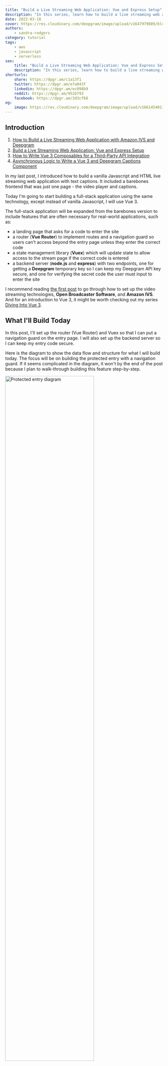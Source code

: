 ```yaml
---
title: "Build a Live Streaming Web Application: Vue and Express Setup"
description: "In this series, learn how to build a live streaming web application using Deepgram's speech-to-text API and Amazon Interactive Video Service."
date: 2022-03-18
cover: https://res.cloudinary.com/deepgram/image/upload/v1647979609/blog/2022/03/build-a-livestream-web-application-vue-and-express-setup/Building-Livestreaming-w-AmazonIVS.jpg
authors:
    - sandra-rodgers
category: tutorial
tags:
    - aws
    - javascript
    - serverless
seo:
    title: "Build a Live Streaming Web Application: Vue and Express Setup"
    description: "In this series, learn how to build a live streaming web application using Deepgram's speech-to-text API and Amazon Interactive Video Service."
shorturls:
    share: https://dpgr.am/c1a13f1
    twitter: https://dpgr.am/e7a043f
    linkedin: https://dpgr.am/ec098b9
    reddit: https://dpgr.am/952b793
    facebook: https://dpgr.am/3d3cf68
og:
    image: https://res.cloudinary.com/deepgram/image/upload/v1661454011/blog/build-a-livestream-web-application-vue-and-express-setup/ograph.png
---
```


## Introduction

<panel type="info" title="Build a Live Streaming Web Application with Amazon IVS and Deepgram (SERIES)">
<ol> 
<li><a href="https://developers.deepgram.com/blog/2022/03/build-a-livestream-web-application-with-amazon-ivs-and-deepgram/">How to Build a Live Streaming Web Application with Amazon IVS and Deepgram</a></li>
<li><a href="https://developers.deepgram.com/blog/2022/03/build-a-livestream-web-application-vue-and-express-setup/"> Build a Live Streaming Web Application: Vue and Express Setup</a></li>
<li><a href="https://developers.deepgram.com/blog/2022/03/how-to-write-vue-3-composables-for-a-third-party-API-integration/"> How to Write Vue 3 Composables for a Third-Party API Integration</a></li>

<li><a href="https://developers.deepgram.com/blog/2022/03/asynchronous-logic-to-write-a-vue-3-and-deepgram-captions-component/"> Asynchronous Logic to Write a Vue 3 and Deepgram Captions Component</a></li>
</ol>
</panel>

In my last post, I introduced how to build a vanilla Javascript and HTML live streaming web application with text captions. It included a barebones frontend that was just one page - the video player and captions.

Today I'm going to start building a full-stack application using the same technology, except instead of vanilla Javascript, I will use Vue 3.

The full-stack application will be expanded from the barebones version to include features that are often necessary for real-world applications, such as:

*   a landing page that asks for a code to enter the site
*   a router (**Vue Router**) to implement routes and a navigation guard so users can't access beyond the entry page unless they enter the correct code
*   a state management library (**Vuex**) which will update state to allow access to the stream page if the correct code is entered
*   a backend server (**node.js** and **express**) with two endpoints, one for getting a **Deepgram** temporary key so I can keep my Deepgram API key secure, and one for verifying the secret code the user must input to enter the site

I recommend reading [the first post](https://developers.deepgram.com/blog/2022/03/build-a-livestream-web-application-with-amazon-ivs-and-deepgram/#setting-up-amazon-ivs) to go through how to set up the video streaming technologies, **Open Broadcaster Software**, and **Amazon IVS**. And for an introduction to Vue 3, it might be worth checking out my series [Diving Into Vue 3](https://developers.deepgram.com/blog/2022/01/diving-into-vue-3-getting-started/).

## What I'll Build Today

In this post, I'll set up the router (Vue Router) and Vuex so that I can put a navigation guard on the entry page. I will also set up the backend server so I can keep my entry code secure.

Here is the diagram to show the data flow and structure for what I will build today. The focus will be on building the protected entry with a navigation guard. If it seems complicated in the diagram, it won't by the end of the post because I plan to walk-through building this feature step-by-step.

<img src="https://res.cloudinary.com/deepgram/image/upload/v1647979619/blog/2022/03/build-a-livestream-web-application-vue-and-express-setup/ProtectedEntrytoSite.png" alt="Protected entry diagram" style="width: 75%; margin:auto;">

## Setting up the Vue Project

After [installing the Vue CLI](https://cli.vuejs.org/guide/installation.html), I can create a new Vue project with this command:

```bash
vue create NAME-OF-PROJECT
```

I'll be sure to choose 'Manually select features' so I can add some dependencies during the creation of the project:

<img src="https://res.cloudinary.com/deepgram/image/upload/v1647979619/blog/2022/03/build-a-livestream-web-application-vue-and-express-setup/Presets.png" alt="Presents including router and vuex" style="width: 75%; margin:auto;">

These are the presets I selected. I definitely recommend selecting Router and Vuex since those are required for this project, but the others are just my personal preference :

![Presets for linting and router](https://res.cloudinary.com/deepgram/image/upload/v1647979619/blog/2022/03/build-a-livestream-web-application-vue-and-express-setup/Presets2.png)

I'll select Vue 3, and then I'll `cd` into the folder.

I can install all the rest of the dependencies now, or I can install them one by one as I need them. Here is a list of the dependencies I'll be using in this project:

*   vue-router@4 (already installed when I manually selected presets)
*   vuex@next (already installed when I manually selected presets)
*   express
*   dotenv
*   cors
*   body-parser
*   @deepgram/sdk

I can install them all at once with this command:

```bash
npm install vue-router@4 vuex@next express dotenv cors body-parser @deepgram/sdk
```

## The Folders Structure

A Vue application that is created using the Vue CLI starts out with this structure:

<img src="https://res.cloudinary.com/deepgram/image/upload/v1647979619/blog/2022/03/build-a-livestream-web-application-vue-and-express-setup/Vue-Folder-Structure.png" alt="Vue folder structure after creating new project" style="width: 50%; margin:auto;">

The `src` contains the folders that will make up the frontend, and I will add two files to the root of the project which will be required for the backend. Those two files will be a `server.js` file and a `.env` file. The final structure can be seen [here](https://github.com/deepgram-devs/livestream-amazonIVS-and-deepgram) at the root level of the project in its GitHub repo.

### SRC Folder

I'll go over the SRC folder in more detail because the way I organize this folder reflects my thinking about how I'll make the application work when considering how the pieces should fit together.

Here is the file structure of the SRC for the final project (these folders can be set up now or as I progress through building the project):

<img src="https://res.cloudinary.com/deepgram/image/upload/v1647979619/blog/2022/03/build-a-livestream-web-application-vue-and-express-setup/SRC-Folder-Structure.png" alt="Folder structure of SRC folder" style="width: 50%; margin:auto;">

I'll go over the pieces starting from the bottom.

### main.js

This is the file where Vue will be initialized, and also where Vue Router and Vuex (the store) will be brought into the project as plugins by way of `app.use()`.

### App.vue

This is the top-most parent component, i.e., the **root component**. It holds all the Vue code (coming in as code in this file or code in child components) that will be injected into the `index.html` file, inside the `div` that has `id="app"`.

### views

These are the pages that will be the main routes of the project. There will be a page that the user first lands on where they must enter a code. I will name it `EnterCode.vue`. And there will be a page that shows the live stream, with the video player and audio captions. I'll name that page `StreamChannel.vue`.

Here is a screenshot of what the views will look like by the end of this post. A demo of the finished project can be found in the first post, which shows the styled version with the video live stream page.

![Image of two page views](https://res.cloudinary.com/deepgram/image/upload/v1647979619/blog/2022/03/build-a-livestream-web-application-vue-and-express-setup/Two-Page-Views.png)

### store

This is the folder that contains the Vuex store, a state management file. Some state properties need to be widely available throughout the application, not just in one component or one parent-child component. Vuex makes those state properties that I have put in the store available in any Vue files throughout the project.

### router

This is the folder that contains the routes and creates the router, so that each view (page) can be navigated to when a user clicks on the link to that page. Using Vue Router means that a user can switch between page views without the page being reloaded every time the route changes.

### composables

This folder contains composition functions that run the logic to make stuff happen, such as getting the user's microphone or bringing in the Amazon IVS player. Composition functions, or 'composables', are a Vue 3 way of encapsulating logic that can then be run inside the setup function inside a component. Read more about composables [here](https://developers.deepgram.com/blog/2022/02/diving-into-vue-3-reusability-with-composables/#reusability-in-the-composition-api).

### components

The components folder contains two components that will make up the StreamChannel page - the **VideoPlayer** component and the **AudioCaptions** component. I'll build these components in the next post in this series.

## Set up Vue Router and the Views

The first thing I will do is create the two main pages I intend to make as part of this application - the landing page and the live stream page.

I will create a views folder and put those two main page files in the folder:

<img src="https://res.cloudinary.com/deepgram/image/upload/v1647979619/blog/2022/03/build-a-livestream-web-application-vue-and-express-setup/Views.png" alt="Views folder with files" style="width: 50%; margin:auto;">

For each file, I'll be sure to put in some HTML that will display on the page, so I can see that my router is working:

```html
<template>
  <div>
    <h1>Enter Code</h1>
  </div>
</template>
```

When I created my project with the Vue CLI, I opted to add the Vue Router dependency, which means I have a router already created for me - the `index.js` file in the `router` folder. The index.js already has two routes set up - home and about.

If I start up the development server, I see that the links at the top of the page will take me between the two routes.

<img src="https://res.cloudinary.com/deepgram/image/upload/v1647979619/blog/2022/03/build-a-livestream-web-application-vue-and-express-setup/Home-About-Links.png" alt="Home and About links" style="width: 30%; margin:auto;">

Since my project is only going to have two pages, I am just going to change the **home** and **about** views of the bootstrapped project to be the **EnterCode** view and the **StreamChannel** View.

In the router file, the three things each route object needs to have are:

*   the path - the URL path for the route
*   the name - the name I want to give this route (optional, but in my case, I do need it)
*   the component - the component (view file) that will be loaded for this route

Here is the code to set that up in the router:

```js
import { createRouter, createWebHistory } from 'vue-router'
import EnterCode from '../views/EnterCode.vue'

const routes = [
  {
    path: '/',
    name: 'EnterCode',
    component: EnterCode,
  },
  {
    path: '/stream-channel',
    name: 'StreamChannel',
    component: () =>
      import(/* webpackChunkName: "about" */ '../views/StreamChannel.vue'),
  },
]

const router = createRouter({
  history: createWebHistory(process.env.BASE_URL),
  routes,
})

export default router
```

I need to go back to App.vue and change the router-links to match my new routes. Even though I've named the landing page `EnterCode.vue`, I'll refer to it has **Home** for the user. Notice that the `to=""` attribute contains the path:

```html
<template>
  <nav>
    <router-link to="/">Home</router-link> |
    <router-link to="/stream-channel">Channel</router-link>
  </nav>
  <router-view />
</template>
```

Now I see that my two main pages can be accessed (without reloading the page!) when I click the link to switch to each route:

<img src="https://res.cloudinary.com/deepgram/image/upload/v1647979619/blog/2022/03/build-a-livestream-web-application-vue-and-express-setup/Home-Channel-Links.png" alt="Home (enter-code) and Channel Links" style="width: 30%; margin:auto;">

### Vue Router Navigation Guards

I want the landing page to have a form input where the user has to enter a code, and if the code is correct, they can move on to the channel page. See the code for this input [here](https://github.com/deepgram-devs/livestream-amazonIVS-and-deepgram/blob/vuex-no-server-yet/src/views/EnterCode.vue#L4).

<img src="https://res.cloudinary.com/deepgram/image/upload/v1647979619/blog/2022/03/build-a-livestream-web-application-vue-and-express-setup/Input.png" alt="Input on enter code page" style="width: 50%; margin:auto;">

But if the code they enter is incorrect, I want to keep them from being able to navigate to that page. Right now, the channel page is completely open, and I can access it just by clicking the **Channel** link.

I can set up a **navigation guard** to perform some logic when the router-link is clicked ([Read the docs](https://router.vuejs.org/guide/advanced/navigation-guards.html) for more information about navigation guards).

The logic will check to see if the correct code has been entered. If it has, the router will navigate to the channel page. If not, it will send them back to the home (`EnterCode.vue`) page.

To add a navigation guard, I use the `beforeEnter` guard:

```js
{
 path: "/stream-channel",
 name: "StreamChannel",
 component: () => import("../views/StreamChannel.vue"),
 beforeEnter(to, from, next) {
   // ADD LOGIC HERE to check state of allowed access
   next();
 },
},
```

The `next()` function will move the navigation forward to the route. I can use an **if statement** to keep that from happening unless certain circumstances are met.

If I include a name of a route in the next() function, the navigation will move to the route I have identified by name. In this example, it would cause navigation to stay on the **EnterCode** page since I have identified that `next` should move me to that route.

```js
beforeEnter(to, from, next) {
  // ADD LOGIC HERE to check state of allowed access
  next({ name: "EnterCode" });
},
```

I need to have some way of keeping track of the state of whether the correct code was entered or not. I will use the state management system, Vuex, which means I can now put this code in my router since the very next thing I will do is set up the store so there is a state property for `allowAccess`:

```js
{
 path: "/channel",
 name: "StreamChannel",
 component: () => import("../views/StreamChannel.vue"),
 beforeEnter(to, from, next) {
   if (store.state.allowAccess === true) {
     next();
   } else {
     next({ name: "EnterCode" });
     alert("Please enter the secret code");
   }
 },
}
```

I'll probably see this error in the browser now since I've referenced `store.state.allowAccess`, but the router file doesn't know what the `store` instance is.

<img src="https://res.cloudinary.com/deepgram/image/upload/v1647979619/blog/2022/03/build-a-livestream-web-application-vue-and-express-setup/error-store.png" alt="Error: 'store' is not defined" style="width: 50%; margin:auto;">

To make it go away, I need to import the store into the router by adding the following import statement to the router folder's `index.js` file.

```js
import store from '../store'
```

The [GitHub repo](https://github.com/deepgram-devs/livestream-amazonIVS-and-deepgram/blob/vuex-no-server-yet/src/router/index.js) has the code in its entirety for this stage of the project.

## Set up Vuex to Manage State

Even though this is a small application, I am choosing to include a Vuex store because it is common to use Vuex for the purpose of keeping track of whether a user is authenticated/logged-in or not.

In this project, I will use the Vuex store to keep track of whether a correct entry code has been entered or not by the user. The state property will be called `allowAccess`, and its default state will be false. It will change to true when a user enters the correct code.

Here is the store with the state property I have created:

```js
import { createStore } from 'vuex'

const store = createStore({
  state() {
    return {
      allowAccess: false,
    }
  },
})
export default store
```

I need to connect the input on the landing (EntryCode) page with this property in state. When the user types a correct code into that input, the submit button triggers a function that checks if the code is correct, and then if it is, dispatches an action to the store, which will cause `allowAccess` to update to `true`.

The way Vuex causes state to change is through this pattern:

<img src="https://res.cloudinary.com/deepgram/image/upload/v1647979626/blog/2022/03/build-a-livestream-web-application-vue-and-express-setup/vuex.png" alt="Vuex pattern" style="width: 80%; margin:auto;">

Vue Component dispatch action -> Store action commit mutation -> Store mutation change state

Here is that flow in the actual code in my project.

1.  The Vue component *EnterCode* form submit button triggers `submitCode()`:

```html
<form @submit.prevent="submitCode">
  <label for="code"> Code: </label>
  <input v-model="code" type="password" name="code" value />
  <button type="submit" name="button" class="dg-btn">Submit</button>
</form>
```

2.  The `submitCode()` method dispatches the `verifyCode` action (which is [passed as a string](https://vuex.vuejs.org/guide/actions.html#dispatching-actions) `'verifyCode'`) with a *payload* of `true` or `false`:

```js
function submitCode() {
  if (code.value === 'pb') {
    store.dispatch('verifyCode', true)
  } else {
    store.dispatch('verifyCode', false)
  }
  code.value = ''
}
```

3.  The `verifyCode` action in the store commits the `verifyCode` mutation, sending the `true` or `false` payload, referred to hear as `status`:

```js
actions: {
 verifyCode({ commit }, status) {
   commit("verifyCode", status);
 },
},
```

4.  The `verifyCode` mutation changes state so `allowAccess` equals the `status` payload of `true` or `false`

```js
mutations: {
 verifyCode(state, status) {
   state.allowAccess = status;
 },
},
```

The last thing to do is navigate with the router to the *StreamChannel* page if a correct code has been entered (i.e., state for `allowAccess` in the store has changed to true) or alert the user if they have entered the wrong code.

```js
//StreamChannel.vue

function submitCode() {
  if (code.value === 'PB') {
    store.dispatch('verifyCode', true)
  } else {
    store.dispatch('verifyCode', false)
  }
  // Navigate if correct code, alert if not correct
  if (store.state.allowAccess) {
    router.push({ name: 'StreamChannel' })
  } else {
    alert('Incorrect code')
  }
  code.value = ''
}
```

This version of the project, with the setup I just did for Vue Router and Vuex, can be seen in its entirety in the repo branch titled [vuex-no-server-yet](https://github.com/deepgram-devs/livestream-amazonIVS-and-deepgram/tree/vuex-no-server-yet).

### Security

The example so far is not very secure because I check for the correct code on the frontend, and that entry code is right there in plain Vue (no pun intended) in the client:

```js
if (code.value === "pb")
```

The more secure way to handle this would be to create a backend server file with an endpoint to check if the code is correct and store that code securely in the server, or even better (so it does not get exposed in GitHub) in a `.env` file.

In the next section, I'll introduce that more secure method of checking the code. I'll still use everything I just set up for Vuex, but instead of checking the code in the `EnterCode.vue` file, I'll use a fetch request to send that code to the backend for verification.

## Create the Server with Express

Now I'll set up my server file, which I'll use today for making the entry code more secure, and which I'll use in the next post for setting up the Deepgram token endpoint.

At the root of the project, I'll create a `server.js` file and a `.env` file.

I'll add this code to create my basic server.

```js
// bring in node modules
require('dotenv').config()
const express = require('express')
const app = express()
var bodyParser = require('body-parser')
const cors = require('cors')

// identify port number
const port = 8080

// express use() function to add third-party middleware
app.use(cors())
app.use(bodyParser.json())

// ENDPOINT WILL GO HERE

// Connect host to port
app.listen(port, () => {
  console.log(`Example app listening at http://localhost:${port}`)
})
```

### Dependencies

Here is a brief explanation of each dependency I'm using in this server file.

#### express

[Express](https://expressjs.com/) is a *node.js* framework that gives me utility methods and middleware to help with setting up routing endpoints (the endpoints deal with requests that come in from the frontend).

#### body-parser

Body-parser is middleware that can take an incoming request body and parse the data. I'll be using the JSON parser because the secret entry code will be sent from the frontend as JSON.

#### cors

This is another middleware package that will help to handle requests from the frontend, specifically cross-origin requests.

Since the client and server have a different origin from each other (such as localhost:8080 vs. localhost:8081), I would need to add a CORS response header `access-control-allow-origins` with information about permitted origins. The CORS middleware will add that header automatically for every request that is sent to the server.

#### dotenv

This is a very important node module. It allows me to use environment variables in my server file, pulling the values for those variables from the `.env` file. The `.env` file will never be tracked by git, so I can put anything super-secret in the `.env` file and not worry that it will end up on Github for the world to see.

### Run the server

Now I can start up the server to check that everything is working so far.

I will add a script command to the `package.json` file to make it easier to start up the server. In my `package.json`, in the "scripts" object, I'll add one for "start":

```js
"scripts": {
  "serve": "vue-cli-service serve",
  ...
  "start": "node server.js"
},
```

Now, in the terminal, when I'm in the project folder, I can type `npm run start` to start the backend server, and if I open another terminal, I can type `npm run serve` to start the frontend development server.

### Add the secret code value to `.env`

Before I set up the endpoint, I want to put the expected code value in the `.env` file so that I can access it in the server using `process.env.SECRET_CODE`.

In the `.env` file, I will add the secret code that I want users to type into the input on the frontend to be able to enter the site. I can add any value I want. In this case, I'll just make the value 'code' (in the earlier section, I used 'pb' as the code, but I'm using 'code' here to make it more obvious that this is the code):

```bash
SECRET_CODE="code"
```

### Create the secret-code endpoint

Now I'll start on the backend creating the endpoint. The endpoint will expect a value to come in from the frontend (the code entered by the user). Since a value is being sent back, this will be a POST request endpoint.

```js
app.post('/secret-code', async (req, res) => {})
```

The app.post() method is available because of express, and it requires the route path as a slash and whatever I want to name the path, in this case `"/secret-code"`.

When the code is sent from the frontend to the backend, it comes in as part of the request body (which is an object), so I will get the code value from `req.body`. Because I plan to send it back in a JSON object as `{ code: "code" }`, the value will come back as `req.body.code`.

```js
if (req.body.code._value === process.env.SECRET_CODE)
```

However, the value that is sent back is put into another object, which I see when I examine the shape of the req.body.code by using `console.log`. I see this:

<img src="https://res.cloudinary.com/deepgram/image/upload/v1647979619/blog/2022/03/build-a-livestream-web-application-vue-and-express-setup/reqbodycode.png" alt="req.body.code object shape" style="width: 50%; margin:auto;">

The `_value` property actually contains the value that I want to match to my code value I have put in the `.env` file. So I need to access it with `req.body.code._value`. This is how I can check that there is a match:

```js
app.post('/secret-code', async (req, res) => {
  if (req.body.code._value === process.env.SECRET_CODE) {
    res.status(200).json('Correct code')
  } else {
    res.status(200).json('Incorrect code')
  }
})
```

The `res.status()` method will send back the result status code, and the .json() method will make sure it returns to the frontend as JSON data.

Now I can go back to the frontend and write a fetch request that will send the secret code that I need for this verification.

### Fetch POST request

To write a fetch POST request, I will use [the fetch API](https://developer.mozilla.org/en-US/docs/Web/API/Fetch_API/Using_Fetch).

To write a fetch request, I use the `fetch()` method with a first argument of the endpoint path (including the port number) and the second argument an options object:

```js
fetch('http://localhost:8080/secret-code', requestOptions)
```

The options object will give information about the type of request (POST), the headers (to tell that the content will be of the type JSON) and the request body (I will send a JSON object that contains the code):

```js
const requestOptions = {
  method: 'POST',
  headers: { 'Content-Type': 'application/json' },
  body: JSON.stringify({ code: code }),
}
```

The fetch request will send the code to the backend server, and since that will take a little bit of time, I will use a promise to wait for the response, doing the following action once that response has been returned. To use a promise, I will attach a `.then()` to the request, which means that anything inside the `.then()` will happen after the response is returned from the fetch request.

Once the response returns, I will turn it back into JSON and then take that response data to verify if it is correct or not. Depending on if it is correct, I update the state in the store.

Remember, for a verified response of true, I am expecting the backend server to return a response with a JSON string of `"Correct code"`:

```js
fetch('http://localhost:8080/secret-code', requestOptions)
  .then((response) => response.json())
  .then((data) => {
    if (data === 'Correct code') {
      //dispatch payload to store
    }
  })
  .then(() => {
    if (store.state.allowAccess) {
      // navigate to channel or alert that code is wrong
    }
  })
```

I've created a branch in the repo called [vuex-with-server ](https://github.com/deepgram-devs/livestream-amazonIVS-and-deepgram/blob/vuex-with-server/src/views/EnterCode.vue)where the code from this step can be viewed in its entirety.

## Conclusion

In this post, I set up a Vue project and added some of the common features used in a full-stack application: routes, a state management library, and a backend server with endpoints.

Now I am ready to build the **Channel** page, which will contain the video player for my live stream and the audio captions that display the transcript.

Previously, I went over how to build a live stream web application with **Amazon IVS**, using only vanilla javascript and HTML. But now, I want to use the Vue framework to help me build this in a way that is more reusable, and that incorporates common practices for using Vue.js.

In my next post, I will introduce how to build the **Amazon IVS** player using **Vue 3 composables**, which will give me a chance to discuss more specifically some of the new features of Vue 3.

I will also introduce how to use Vue 3 composables to create the **Deepgram captions**, and I'll include a more secure way of connecting to Deepgram by requesting a Deepgram token from the backend.

I hope you'll join me for my next post. As always, feel free to reach out on [Twitter](https://twitter.com/sandra_rodgers_).

        